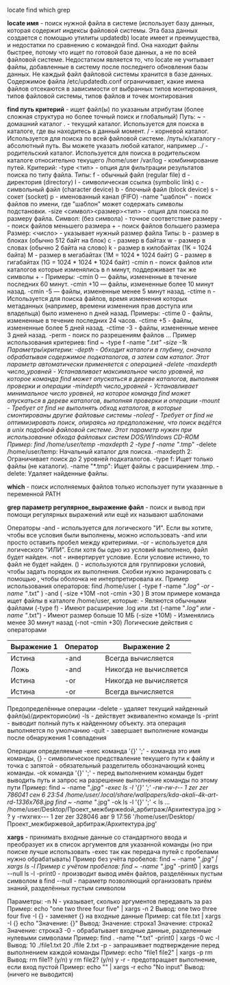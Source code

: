 
locate 
find 
which 
grep


**locate имя** - поиск нужной файла в системе (использует базу данных, которая содержит индексы файловой системы. Эта база данных создается с помощью утилиты updatedb) locate имеет и преимущества, и недостатки по сравнению с командой find.
Она находит файлы быстрее, потому что ищет по готовой базе данных, а не по всей файловой системе.
Недостатком является то, что locate не учитывает файлы, добавленные в систему после последнего обновления базы данных. Не каждый файл файловой системы хранится в базе данных. Содержимое файла /etc/updatedb.conf ограничивает, какие имена файлов отсекаются в зависимости от выбранных типов монтирования, типов файловой системы, типов файлов и точек монтирования

**find путь критерий** - ищет файл(ы) по указаным атрибутам (более сложная структура но более точный поиск и глобальный)
	Путь:
		~ - домашний каталог
		. - текущий каталог. Используется для поиска в каталоге, где вы находитесь в данный момент.
		/ - корневой каталог. Используется для поиска по всей файловой системе.
		/путь/к/каталогу - абсолютный путь. Вы можете указать любой каталог, например
		../ - родительский каталог. Используется для поиска в родительском каталоге относительно текущего
		/home/user /var/log - комбинирование путей.
    Критерий:
		-type <тип> - опция для фильтрации результатов поиска по типу файла.
			Типы:
				f  - обычный файл (regular file)
				d  - директория (directory)
				l  - символическая ссылка (symbolic link)
				c  - символьный файл (character device)
				b  - блочный файл (block device)
				s  - сокет (socket)
				p  - именованный канал (FIFO)
        -name "шаблон" - поиск файлов по имени, где "шаблон" может содержать символы подстановки.
        -size <символ><размер><тип> - опция для поиска по размеру файла.
			Символ:
				(без символа) - точное соответствие размеру
				- - поиск файлов меньшего размера
				+ - поиск файлов большего размера
			Размер:
				<число> - указывает нужный размер файла
			Типы:
				b  - размер в блоках (обычно 512 байт на блок)
				c  - размер в байтах
				w  - размер в словах (обычно 2 байта на слово)
				k  - размер в килобайтах (1K = 1024 байта)
				M  - размер в мегабайтах (1M = 1024 * 1024 байт)
				G  - размер в гигабайтах (1G = 1024 * 1024 * 1024 байт)
        -cmin n - поиск файлов или каталогов которые изменялись в n минут, поддерживает так же символы + -
			Примеры:
				-cmin 0 — файлы, измененные в течение последних 60 минут.
				-cmin +10 — файлы, измененные более 10 минут назад.
				-cmin -5 — файлы, измененные менее 5 минут назад.
        -ctime n - Используется для поиска файлов, время изменения которых метаданных (например, времени изменения прав доступа или владельца) было изменено n дней назад.
			Примеры:
				-ctime 0 - файлы, измененные в течение последних 24 часов.
				-ctime +5 - файлы, измененные более 5 дней назад.
				-ctime -3 - файлы, измененные менее 3 дней назад.
        -perm - поиск по разрешениям файлов
        ...
    Пример использования критериев:
	        find ~ -type f -name "*.txt" -size -1k
	Параметры\критерии:
		-depth - Обходит каталоги в глубину, сначала обрабатывая содержимое подкаталогов, а затем сам каталог. Этот параметр автоматически применяется с операцией -delete
		-maxdepth число_уровней - Устанавливает максимальное число уровней, на которое команда find может опускаться в дереве каталогов, выполняя проверки и операции
		-mindepth число_уровней - Устанавливает минимальное число уровней, на которое команда find может опускаться в дереве каталогов, выполняя проверки и операции
		-mount - Требует от find не выполнять обход каталогов, в которые смонтированы другие файловые системы
		-noleaf - Требует от find не оптимизировать поиск, опираясь на предположение, что поиск ведётся в unix подобной файловой системе.
		Этот параметр нужен при использование обхода файловых систем DOS/Windows CD-ROM
			Пример:
				find /home/user/temp -maxdepth 2 -type f -name "*.tmp" -delete
					/home/user/temp: Начальный каталог для поиска.
					-maxdepth 2: Ограничивает поиск до 2 уровней подкаталогов.
					-type f: Ищет только файлы (не каталоги).
					-name "*.tmp": Ищет файлы с расширением .tmp.
					-delete: Удаляет найденные файлы.

**which** - поиск исполняемых файлов только использует пути указанные в переменной PATH

 **grep параметр регулярное_выражение файл** - поиск и вывод при помощи регулярных выражений или ещё их называют шаблонами


Операторы
    -and - используется для логического "И". Если вы хотите, чтобы все условия были выполнены, можно использовать -and или просто оставить пробел между критериями.
    -or - используется для логического "ИЛИ". Если хотя бы одно из условий выполнено, файл будет найден.
    -not - инвертирует условие. Если условие истинно, то файл не будет найден.
    () - используются для группировки условий, чтобы задать порядок их выполнения. Скобки нужно экранировать с помощью \, чтобы оболочка не интерпретировала их.
        Пример использования операторов:
			find /home/user \( -type f -name "*.log" -or -name "*.txt" \) -and \( -size +10M -not -cmin +30 \)
				В этом примере команда ищет файлы в каталоге /home/user, которые:
				- Являются обычными файлами (-type f)
				- Имеют расширение .log или .txt (-name "*.log" или -name "*.txt")
				- Имеют размер больше 10 МБ (-size +10M)
				- Изменялись менее 30 минут назад (-not -cmin +30)
Логические действия с операторами

| Выражение 1 | Оператор | Выражение 2            |
| ----------- | -------- | ---------------------- |
| Истина      | -and     | Всегда вычисляется     |
| Ложь        | -and     | Никогда не вычисляется |
| Истина      | -or      | Никогда не вычисляется |
| Истина      | -or      | Всегда вычисляется     |

Предопределённые операции
	-delete - удаляет текущий найденный файл(ы)/директорию(ии)
	-ls - действует эквивалентно команде ls
	-print - выводит полный путь к найденному объекту. эта операция выполняется по умолчанию
	-quit - завершает выполнение команды после обнаружения 1 совпадения

Операции определяемые
	-exec команда '{}' ';' - команда это имя команды, {} - символическое предстваление текущего пути к файлу и точка с запятой - обязательный разделитель обозначающий конец команды.
	-ok команда '{}' ';' - перед выполнением команды будет выводить путь и запрос на разрешение выполнение команды по этому пути
		Пример:
			find ~ -name "*.jpg" -exec ls -l '{}' ';'
				-rw-rw-r-- 1 zer zer 786041 сен  6 23:54 /home/user/.local/share/wallpapers/kda-akali-4k-art-rd-1336x768.jpg
			find ~ -name "*.jpg" -ok ls -l '{}' ';'
				< ls ... /home/user/Desktop/Проект_межбиржеdой_арбитраж/Архитектура.jpg > ? y
				-rwxrwx--- 1 zer zer 328046 авг  9 17:56 '/home/user/Desktop/Проект_межбиржевой_арбитраж/Архитектура.jpg'


**xargs** - принимать входные данные со стандартного ввода и преобразует их в список аргументов для указанной команды (но при поиске лучше использовать -exec так как передача путей c пробелами нужно обрабатывать)
	Пример без учёта пробелов:
	        find ~ -name "*.jpg" | xargs ls -l
	Пример с учётом пробелов:
	        find ~ -name "*.jpg" -print0 | xargs --null ls -l
		-print0 - производит вывод имён файлов, разделённых пустым символом в 
			find
        --null - параметр позволяющий организовать приём знаний, разделённых 
	        пустым символом

Параметры:
	-n N - указывает, сколько аргументов передавать за раз
		Пример:
			echo "one two three four five" | xargs -n 2
			Вывод:
				one two
				three four
				five
	-I {} - заменяет {} на входные данные
		Пример:
			cat file.txt | xargs -I {} echo "Значение: {}"
			Вывод:
				Значение: строка1
				Значение: строка2
				Значение: строка3
	-0 - обрабатывает входные данные, разделенные нулевыми символами
		Пример:
			find . -name "*.txt" -print0 | xargs -0 wc -l
			Вывод:
				10 ./file1.txt
				20 ./file 2.txt
	-p - запрашивает подтверждение перед выполнением каждой команды
		Пример:
			echo "file1 file2" | xargs -p rm
			Вывод:
				rm file1? (y/n) y
				rm file2? (y/n) y
	-r - предотвращает выполнение, если вход пустой
		Пример:
			echo "" | xargs -r echo "No input"
			Вывод:
				(ничего не выводится)





